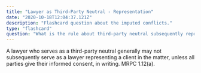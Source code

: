 ```yaml
---
title: "Lawyer as Third-Party Neutral - Representation"
date: "2020-10-18T12:04:37.121Z"
description: "Flashcard question about the imputed conflicts."
type: "flashcard"
question: "What is the rule about third-party neutral subsequently representing clients?"
---
```


A lawyer who serves as a third-party neutral generally may not subsequently serve as a lawyer representing a client in the matter, unless all parties give their informed consent, in writing. MRPC 1.12(a).
